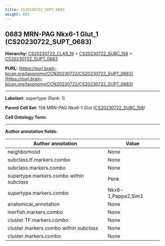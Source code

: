 ```yaml
---
title: CS20230722_SUPT_0683
weight: 683
---
```

## 0683 MRN-PAG Nkx6-1 Glut_1 (CS20230722_SUPT_0683)
<b>Hierarchy: </b>
[CS20230722_CLAS_19](../CS20230722_CLAS_19) >
[CS20230722_SUBC_158](../CS20230722_SUBC_158) >
[CS20230722_SUPT_0683](../CS20230722_SUPT_0683)

**PURL:** [https://purl.brain-bican.org/taxonomy/CCN20230722/CS20230722_SUPT_0683](https://purl.brain-bican.org/taxonomy/CCN20230722/CS20230722_SUPT_0683)

---


**Labelset:** supertype (Rank: 1)

**Parent Cell Set:** 158 MRN-PAG Nkx6-1 Glut ([CS20230722_SUBC_158](../CS20230722_SUBC_158))



**Cell Ontology Term:** 

[MARKER GENES.]: #


---

[TRANSFERRED ANNOTATIONS.]: #


[AUTHOR ANNOTATION FIELDS.]: #


**Author annotation fields:**

| Author annotation | Value |
|-------------------|-------|
|neighborhood|None|
|subclass.tf.markers.combo|None|
|subclass.markers.combo|None|
|supertype.markers.combo _within subclass_|Penk|
|supertype.markers.combo|Nkx6-1,Pappa2,Sim1|
|anatomical_annotation|None|
|merfish.markers.combo|None|
|cluster.TF.markers.combo|None|
|cluster.markers.combo _within subclass_|None|
|cluster.markers.combo|None|
